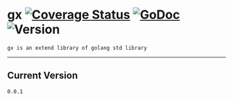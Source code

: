 # gx  [![Coverage Status](https://coveralls.io/repos/vipally/gx/badge.svg?branch=master)](https://coveralls.io/r/vipally/gx?branch=master) [![GoDoc](https://godoc.org/github.com/vipally/gx?status.svg)](https://godoc.org/github.com/vipally/gx) ![Version](https://img.shields.io/badge/version-0.0.1-green.svg)
	gx is an extend library of golang std library
----

## Current Version
	0.0.1